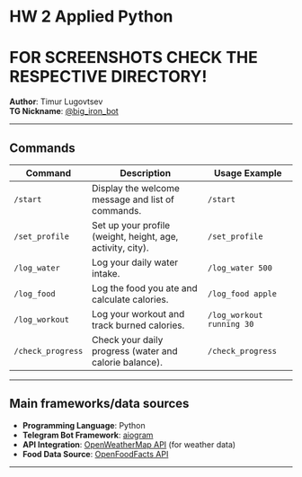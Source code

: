 # HW 2 Applied Python
# FOR SCREENSHOTS CHECK THE RESPECTIVE DIRECTORY!
**Author**: Timur Lugovtsev  
**TG Nickname**: [@big_iron_bot](https://t.me/big_iron_bot)  


---


## Commands


| Command           | Description                                                                 | Usage Example                          |
|-------------------|-----------------------------------------------------------------------------|----------------------------------------|
| `/start`          | Display the welcome message and list of commands.                          | `/start`                               |
| `/set_profile`    | Set up your profile (weight, height, age, activity, city).                 | `/set_profile`                         |
| `/log_water`      | Log your daily water intake.                                               | `/log_water 500`                       |
| `/log_food`       | Log the food you ate and calculate calories.                               | `/log_food apple`                      |
| `/log_workout`    | Log your workout and track burned calories.                                | `/log_workout running 30`              |
| `/check_progress` | Check your daily progress (water and calorie balance).                     | `/check_progress`                      |

---

## Main frameworks/data sources 

- **Programming Language**: Python
- **Telegram Bot Framework**: [aiogram](https://docs.aiogram.dev/en/latest/)
- **API Integration**: [OpenWeatherMap API](https://openweathermap.org/api) (for weather data)
- **Food Data Source**: [OpenFoodFacts API](https://world.openfoodfacts.org/data)


---

